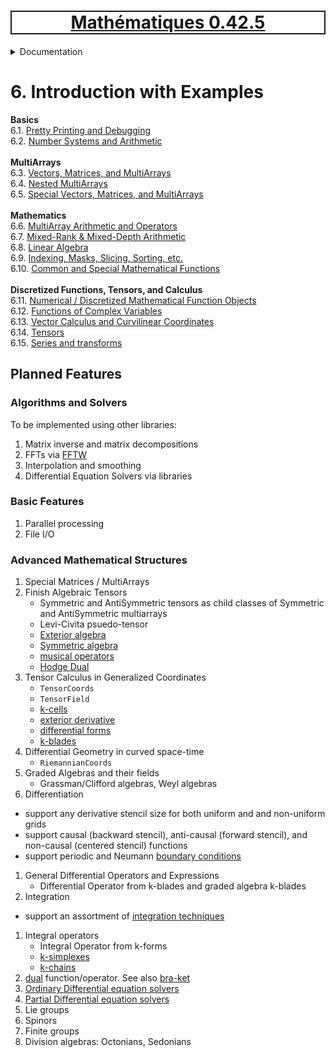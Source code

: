 <h1 style='border: 2px solid; text-align: center'><a href='../../README.md'>Mathématiques 0.42.5</a></h1>

<details>

<summary>Documentation</summary>

# [Documentation](../README.md)<br>
Chapter 1. [License](../license/README.md)<br>
Chapter 2. [About](../about/README.md)<br>
Chapter 3. [Versioning](../versioning/README.md)<br>
Chapter 4. [Status & Release Notes](../status-release/README.md)<br>
Chapter 5. [Upcoming Development](../development-schedule/README.md)<br>
Chapter 6. _Introduction with Examples_ <br>
Chapter 7. [Installation](../installation/README.md)<br>
Chapter 8. [Your First Mathématiques Project](../first-project/README.md)<br>
Chapter 9. [Usage Guide: Syntax, Data Types, Functions, etc](../user-guide/README.md)<br>
Chapter 10. [Benchmarks](../benchmarks/README.md)<br>
Chapter 11. [Tests](../test/README.md)<br>
Chapter 12. [Developer Guide: Modifying and Extending Mathématiques](../developer-guide/README.md)<br>


</details>



# 6. Introduction with Examples

**Basics**<br>
6.1. [Pretty Printing and Debugging](print-debug/README.md)<br>
6.2. [Number Systems and Arithmetic](numbers/README.md)<br>
<br>**MultiArrays**<br>
6.3. [Vectors, Matrices, and MultiArrays](multiarrays/README.md)<br>
6.4. [Nested MultiArrays](nested-multiarrays/README.md)<br>
6.5. [Special Vectors, Matrices, and MultiArrays](special-multiarrays/README.md)<br>
<br>**Mathematics**<br>
6.6. [MultiArray Arithmetic and Operators](multiarray-arithmetic/README.md)<br>
6.7. [Mixed-Rank & Mixed-Depth Arithmetic](arithmetic-mixed/README.md)<br>
6.8. [Linear Algebra](linear-algebra/README.md)<br>
6.9. [Indexing, Masks, Slicing, Sorting, etc.](sort-mask-slice/README.md)<br>
6.10. [Common and Special Mathematical Functions](math-functions/README.md)<br>
<br>**Discretized Functions, Tensors, and Calculus**<br>
6.11. [Numerical / Discretized Mathematical Function Objects](numerical-functions/README.md)<br>
6.12. [Functions of Complex Variables](complex-calculus/README.md)<br>
6.13. [Vector Calculus and Curvilinear Coordinates](vector-calculus/README.md)<br>
6.14. [Tensors](tensors/README.md)<br>
6.15. [Series and transforms](series-transforms/README.md)<br>


## Planned Features



### Algorithms and Solvers

To be implemented using other libraries:

1. Matrix inverse and matrix decompositions
1. FFTs via [FFTW](https://en.wikipedia.org/wiki/FFTW)
1. Interpolation and smoothing
1. Differential Equation Solvers via libraries

### Basic Features

1. Parallel processing
1. File I/O

### Advanced Mathematical Structures

1. Special Matrices / MultiArrays
1. Finish Algebraic Tensors
    + Symmetric and AntiSymmetric tensors as child classes of Symmetric and AntiSymmetric multiarrays
    + Levi-Civita psuedo-tensor
    + [Exterior algebra](https://en.wikipedia.org/wiki/Exterior_algebra)
    + [Symmetric algebra](https://en.wikipedia.org/wiki/Symmetric_algebra)
    + [musical operators](https://en.wikipedia.org/wiki/Musical_isomorphism)
    + [Hodge Dual](https://en.wikipedia.org/wiki/Hodge_star_operator)
1. Tensor Calculus in Generalized Coordinates
    + `TensorCoords`
    + `TensorField`
    + [k-cells](https://en.wikipedia.org/wiki/K-cell_(mathematics))
    + [exterior derivative](https://en.wikipedia.org/wiki/Exterior_derivative)
    + [differential forms](https://en.wikipedia.org/wiki/Differential_form)
    + [k-blades](https://en.wikipedia.org/wiki/Blade_(geometry))
1. Differential Geometry in curved space-time
    + `RiemannianCoords`
1. Graded Algebras and their fields
    + Grassman/Clifford algebras, Weyl algebras
1. Differentiation
  * support any derivative stencil size for both uniform and and non-uniform grids
  * support causal (backward stencil), anti-causal (forward stencil), and non-causal (centered stencil) functions
  * support periodic and Neumann [boundary conditions](https://en.wikipedia.org/wiki/Boundary_value_problem)
1. General Differential Operators and Expressions
    + Differential Operator from k-blades and graded algebra k-blades
1. Integration
  * support an assortment of [integration techniques](https://en.wikipedia.org/wiki/Numerical_integration)
1. Integral operators
    + Integral Operator from k-forms
    + [k-simplexes](https://en.wikipedia.org/wiki/Simplex)
    + [k-chains](https://en.wikipedia.org/wiki/Chain_(algebraic_topology))
1. [dual](https://en.wikipedia.org/wiki/Duality_(mathematics)) function/operator. See also [bra-ket](https://en.wikipedia.org/wiki/Bra%E2%80%93ket_notation)
1. [Ordinary Differential equation solvers](https://en.wikipedia.org/wiki/Numerical_methods_for_ordinary_differential_equations)
1. [Partial Differential equation solvers](https://en.wikipedia.org/wiki/Numerical_methods_for_partial_differential_equations)
1. Lie groups
1. Spinors
1. Finite groups
1. Division algebras: Octonians, Sedonians

